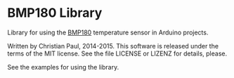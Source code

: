 # BMP180 Library

Library for using the [BMP180](https://oberguru.net/elektronik/bmp180/bmp180.html) temperature sensor in Arduino projects.

Written by Christian Paul, 2014-2015.
This software is released under the terms of the MIT license.
See the file LICENSE or LIZENZ for details, please.

See the examples for using the library.



